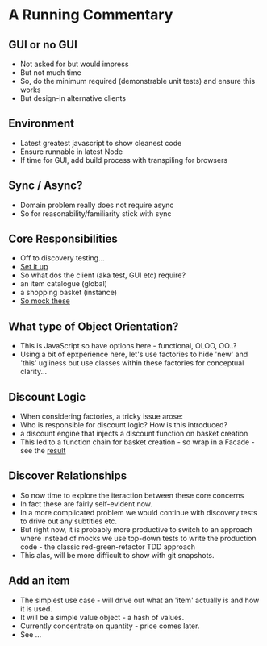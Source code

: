# A Running Commentary

## GUI or no GUI
* Not asked for but would impress
* But not much time
* So, do the minimum required (demonstrable unit tests) and ensure this works
* But design-in alternative clients

## Environment
* Latest greatest javascript to show cleanest code
* Ensure runnable in latest Node
* If time for GUI, add build process with transpiling for browsers

## Sync / Async?
* Domain problem really does not require async
* So for reasonability/familiarity stick with sync

## Core Responsibilities
* Off to discovery testing...
* [Set it up](https://github.com/numical/shoppingbasket/tree/start-of-discovery-testing)
* So what dos the client (aka test, GUI etc) require?
 * an item catalogue (global)
 * a shopping basket (instance)
* [So mock
these](https://github.com/numical/shoppingbasket/tree/discovery-testing-01-core-responsibilities)

## What type of Object Orientation?
* This is JavaScript so have options here - functional, OLOO, OO..?
* Using a bit of epxperience here, let's use factories to hide 'new' and 'this' ugliness but use
classes within these factories for conceptual clarity...

## Discount Logic
* When considering factories, a tricky issue arose:
* Who is responsible for discount logic?  How is this introduced?
 * a discount engine that injects a discount function on basket creation
* This led to a function chain for basket creation - so wrap in a Facade - see the
[result](https://github.com/numical/shoppingbasket/tree/discovery-testing-02-basket-creation-facade)

## Discover Relationships
* So now time to explore the iteraction between these core concerns
* In fact these are fairly self-evident now.
* In a more complicated problem we would continue with discovery tests to drive out any subtlties
etc.
* But right now, it is probably more productive to switch to an approach where instead of mocks we
use top-down tests to write the production code - the classic red-green-refactor TDD approach
* This alas, will be more difficult to show with git snapshots.

## Add an item
* The simplest use case - will drive out what an 'item' actually is and how it is used.
* It will be a simple value object - a hash of values.
* Currently concentrate on quantity - price comes later.
* See ...

